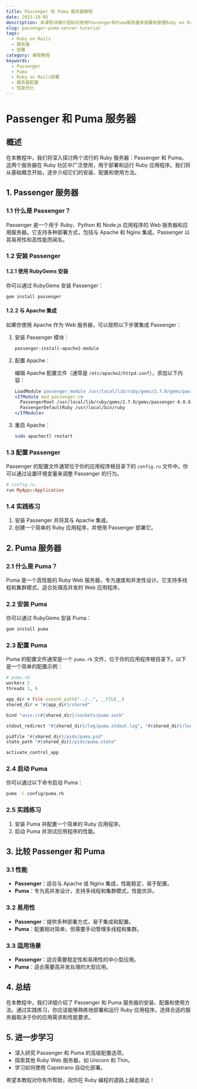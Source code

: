 ```yaml
---
title: Passenger 和 Puma 服务器教程
date: 2023-10-05
description: 本课程详细介绍如何使用Passenger和Puma服务器来部署和管理Ruby on Rails应用程序，包括安装、配置和性能优化。
slug: passenger-puma-server-tutorial
tags:
  - Ruby on Rails
  - 服务器
  - 部署
category: 编程教程
keywords:
  - Passenger
  - Puma
  - Ruby on Rails部署
  - 服务器配置
  - 性能优化
---
```


# Passenger 和 Puma 服务器

## 概述

在本教程中，我们将深入探讨两个流行的 Ruby 服务器：Passenger 和 Puma。这两个服务器在 Ruby 社区中广泛使用，用于部署和运行 Ruby 应用程序。我们将从基础概念开始，逐步介绍它们的安装、配置和使用方法。

## 1. Passenger 服务器

### 1.1 什么是 Passenger？

Passenger 是一个用于 Ruby、Python 和 Node.js 应用程序的 Web 服务器和应用服务器。它支持多种部署方式，包括与 Apache 和 Nginx 集成。Passenger 以其易用性和高性能而闻名。

### 1.2 安装 Passenger

#### 1.2.1 使用 RubyGems 安装

你可以通过 RubyGems 安装 Passenger：

```bash
gem install passenger
```

#### 1.2.2 与 Apache 集成

如果你使用 Apache 作为 Web 服务器，可以按照以下步骤集成 Passenger：

1. 安装 Passenger 模块：

    ```bash
    passenger-install-apache2-module
    ```

2. 配置 Apache：

    编辑 Apache 配置文件（通常是 `/etc/apache2/httpd.conf`），添加以下内容：

    ```apache
    LoadModule passenger_module /usr/local/lib/ruby/gems/2.7.0/gems/passenger-6.0.6/buildout/apache2/mod_passenger.so
    <IfModule mod_passenger.c>
      PassengerRoot /usr/local/lib/ruby/gems/2.7.0/gems/passenger-6.0.6
      PassengerDefaultRuby /usr/local/bin/ruby
    </IfModule>
    ```

3. 重启 Apache：

    ```bash
    sudo apachectl restart
    ```

### 1.3 配置 Passenger

Passenger 的配置文件通常位于你的应用程序根目录下的 `config.ru` 文件中。你可以通过设置环境变量来调整 Passenger 的行为。

```ruby
# config.ru
run MyApp::Application
```

### 1.4 实践练习

1. 安装 Passenger 并将其与 Apache 集成。
2. 创建一个简单的 Ruby 应用程序，并使用 Passenger 部署它。

## 2. Puma 服务器

### 2.1 什么是 Puma？

Puma 是一个高性能的 Ruby Web 服务器，专为速度和并发性设计。它支持多线程和集群模式，适合处理高并发的 Web 应用程序。

### 2.2 安装 Puma

你可以通过 RubyGems 安装 Puma：

```bash
gem install puma
```

### 2.3 配置 Puma

Puma 的配置文件通常是一个 `puma.rb` 文件，位于你的应用程序根目录下。以下是一个简单的配置示例：

```ruby
# puma.rb
workers 2
threads 1, 6

app_dir = File.expand_path("../..", __FILE__)
shared_dir = "#{app_dir}/shared"

bind "unix://#{shared_dir}/sockets/puma.sock"

stdout_redirect "#{shared_dir}/log/puma.stdout.log", "#{shared_dir}/log/puma.stderr.log", true

pidfile "#{shared_dir}/pids/puma.pid"
state_path "#{shared_dir}/pids/puma.state"

activate_control_app
```

### 2.4 启动 Puma

你可以通过以下命令启动 Puma：

```bash
puma -C config/puma.rb
```

### 2.5 实践练习

1. 安装 Puma 并配置一个简单的 Ruby 应用程序。
2. 启动 Puma 并测试应用程序的性能。

## 3. 比较 Passenger 和 Puma

### 3.1 性能

- **Passenger**：适合与 Apache 或 Nginx 集成，性能稳定，易于配置。
- **Puma**：专为高并发设计，支持多线程和集群模式，性能优异。

### 3.2 易用性

- **Passenger**：提供多种部署方式，易于集成和配置。
- **Puma**：配置相对简单，但需要手动管理多线程和集群。

### 3.3 适用场景

- **Passenger**：适合需要稳定性和易用性的中小型应用。
- **Puma**：适合需要高并发处理的大型应用。

## 4. 总结

在本教程中，我们详细介绍了 Passenger 和 Puma 服务器的安装、配置和使用方法。通过实践练习，你应该能够熟练地部署和运行 Ruby 应用程序。选择合适的服务器取决于你的应用需求和性能要求。

## 5. 进一步学习

- 深入研究 Passenger 和 Puma 的高级配置选项。
- 探索其他 Ruby Web 服务器，如 Unicorn 和 Thin。
- 学习如何使用 Capistrano 自动化部署。

希望本教程对你有所帮助，祝你在 Ruby 编程的道路上越走越远！